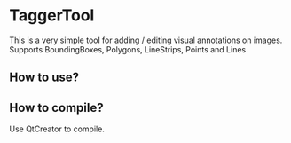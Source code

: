 # TaggerTool 
This is a very simple tool for adding / editing visual annotations on images. Supports BoundingBoxes, Polygons, LineStrips, Points and Lines

## How to use?



## How to compile?
Use QtCreator to compile. 



